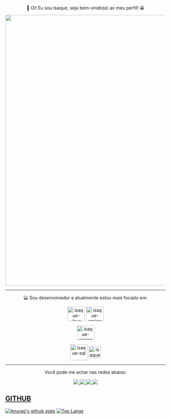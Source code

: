 
<div style="display: inline_block" align="center">

👋 Oi! Eu sou Isaque, seja bem-vindo(a) ao meu perfil! 😀
  

  <div>
    <img src="https://github.com/IsaqueRamos/IsaqueRamos/assets/39175497/b7d3f6f9-cd6d-4f69-b67d-deb8b32affc9" heigth="250" width="850"/>
  </div>
  
  <hr>
 
  💻 Sou desenvolvedor e atualmente estou mais focado em: 

  <img align="center" alt="isaque-Java" height="45" width="55" src="https://cdn.jsdelivr.net/gh/devicons/devicon@latest/icons/java/java-original-wordmark.svg" />
  <img align="center" alt="isaque-spring" height="45" width="55" src="https://cdn.jsdelivr.net/gh/devicons/devicon@latest/icons/spring/spring-original-wordmark.svg" />

  <img align="center" alt="isaque-spring" height="45" width="55"
            src="https://cdn.jsdelivr.net/gh/devicons/devicon@latest/icons/trêsdsmax/trêsdsmax-original.svg" />
          
  
  <img align="center" alt="isaque-sql" height="50" width="55" src="https://cdn.jsdelivr.net/gh/devicons/devicon@latest/icons/mysql/mysql-original-wordmark.svg" />
  <img align="center" alt="isaque-bootstrap" heigth="30" width="38" src="https://cdn.jsdelivr.net/gh/devicons/devicon/icons/bootstrap/bootstrap-original.svg"/>
 

  
          
      
         
<hr>

  Você pode me achar nas redes abaixo:

<a href="https://www.youtube.com/@isaqueramossilva" target="_blank"><img src="https://img.shields.io/badge/YouTube-%23FF0000.svg?style=for-the-badge&logo=YouTube&logoColor=white">
<a href="https://github.com/IsaqueRamos" target="_blank"><img src="https://img.shields.io/badge/github-%23121011.svg?style=for-the-badge&logo=github&logoColor=white">
<a href="https://www.linkedin.com/in/isaque-ramos-da-silva-811520122" target="_blank"><img src="https://img.shields.io/badge/linkedin-%230077B5.svg?style=for-the-badge&logo=linkedin&logoColor=white">
<a href="mailto:isaqueramos04@gmail.com" target="_blank"><img src="https://img.shields.io/badge/Gmail-D14836?style=for-the-badge&logo=gmail&logoColor=white"> 
<i class="devicon-nextjs-plain"></i>  

          
</div>

## GITHUB
[![Anurag's github stats](https://github-readme-stats.vercel.app/api?username=IsaqueRamos&hide=issues&show_icons=true&title_color=61dafb&text_color=FFFFFF&icon_color=61dafb&bg_color=20232a)](https://github.com/anuraghazra/github-readme-stats)
[![Top Langs](https://github-readme-stats.vercel.app/api/top-langs/?username=IsaqueRamos&layout=compact&title_color=61dafb&text_color=FFFFFF&icon_color=61dafb&bg_color=20232a)](https://github.com/anuraghazra/github-readme-stats)
